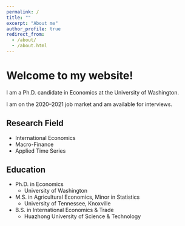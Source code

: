 ```yaml
---
permalink: /
title: ""
excerpt: "About me"
author_profile: true
redirect_from: 
  - /about/
  - /about.html
---
```


Welcome to my website! 
======
I am a Ph.D. candidate in Economics at the University of Washington. 

I am on the 2020–2021 job market and am available for interviews.

Research Field
------
* International Economics
* Macro-Finance
* Applied Time Series

Education
------
* Ph.D. in Economics
  * University of Washington
* M.S. in Agricultural Economics, Minor in Statistics
  * University of Tennessee, Knoxville
* B.S. in International Economics & Trade
  * Huazhong University of Science & Technology
  
  
